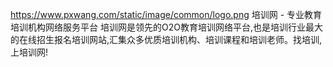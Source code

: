 https://www.pxwang.com/static/image/common/logo.png
培训网 - 专业教育培训机构网络服务平台
培训网是领先的O2O教育培训网络平台,也是培训行业最大的在线招生报名培训网站,汇集众多优质培训机构、培训课程和培训老师。找培训,上培训网!
